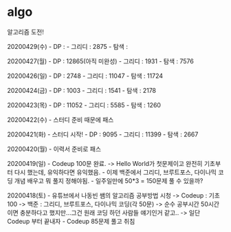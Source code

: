 # algo
알고리즘 도전!

20200429(수)
	- DP : 
	- 그리디 : 2875
	- 탐색 : 

20200427(월)
	- DP : 12865(아직 미완성)
	- 그리디 : 1931
	- 탐색 : 7576

20200426(일)
	- DP : 2748
	- 그리디 : 11047
	- 탐색 : 11724


20200424(금)
	- DP : 1003
	- 그리디 : 1541
	- 탐색 : 2178

20200423(목)
	- DP : 11052
	- 그리디 : 5585
	- 탐색 : 1260

20200422(수)
	- 스터디 준비 때문에 패스

20200421(화)
	- 스터디 시작!
	- DP : 9095
	- 그리디 : 11399
	- 탐색 : 2667

20200420(월)
	- 이력서 준비로 패스

20200419(일)
	- Codeup 100문 완료.
		-> Hello World가 첫문제이고 완전히 기초부터 다시 했는데, 유익하다면 유익했음.
	- 이제 백준에서 그리디, 브루트포스, 다이나믹 코딩 개념 배우고 뭐 풀지 정해야됨.
	- 일주일만에 50*3 = 150문제 풀 수 있을까?


20200418(토)
	- 유튜브에서 나동빈 쌤의 알고리즘 공부방법 시청
		-> Codeup : 기초 100
		-> 백준 : 그리디, 브루트포스, 다이나믹 코딩(각 50문)
		-> 순수 공부시간 50시간이면 충분하다고 했지만...그건 원래 코딩 하던 사람들 얘기인거 같고..
		-> 일단 Codeup 부터 끝내자
	- Codeup 85문제 풀고 취침
